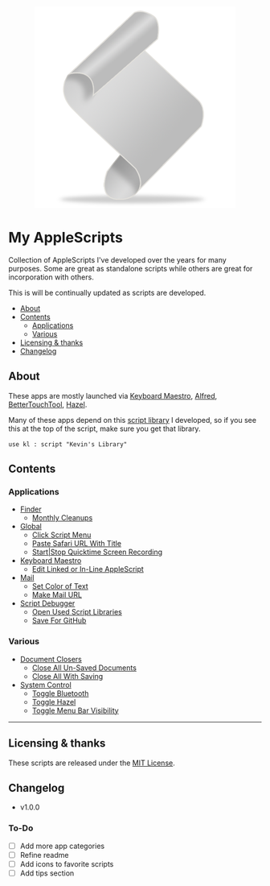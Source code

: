 <p align="center"> <img src="./imgs/script.png"> </p>

# My AppleScripts

Collection of AppleScripts I've developed over the years for many purposes. Some are great as standalone scripts while others are great for incorporation with others.

This is will be continually updated as scripts are developed.


<!-- MarkdownTOC autolink="true" bracket="round" depth="3" autoanchor="true" -->

- [About](#about)
- [Contents](#contents)
    - [Applications](#Applications)
    - [Various](#Various)
- [Licensing & thanks](#licensing--thanks)
- [Changelog](#changelog)

<!-- /MarkdownTOC -->

<a id="about"></a>
## About

These apps are mostly launched via [Keyboard Maestro][kmapp], [Alfred][alfredapp], [BetterTouchTool][bttapp], [Hazel][hazelapp].

Many of these apps depend on this [script library][kevinsLib] I developed, so if you see this at the top of the script, make sure you get that library.
```AppleScript
use kl : script "Kevin's Library"
```

## Contents

<a id="Applications"></a>
### Applications
- [Finder][finder]
    - [Monthly Cleanups](./Finder/Monthly%20Cleanups.applescript)
- [Global][global]
    - [Click Script Menu](https://github.com/kevin-funderburg/AppleScripts/blob/master/Global/Click%20Script%20Menu.applescript)
    - [Paste Safari URL With Title](https://github.com/kevin-funderburg/AppleScripts/blob/master/Global/Paste%20Safari%20URL%20With%20Title.applescript)
    - [Start|Stop Quicktime Screen Recording](https://github.com/kevin-funderburg/AppleScripts/blob/master/Global/Start|Stop%20Quicktime%20Screen%20Recording.applescript)
- [Keyboard Maestro][km]
    - [Edit Linked or In-Line AppleScript](https://github.com/kevin-funderburg/AppleScripts/blob/master/Keyboard%20Maestro/Edit%20Linked%20or%20In-Line%20AppleScript.applescript)
- [Mail][mail]
    - [Set Color of Text](https://github.com/kevin-funderburg/AppleScripts/blob/master/Mail/Set%20Color%20of%20Text.applescript)
    - [Make Mail URL](https://github.com/kevin-funderburg/AppleScripts/blob/master/Mail/Make%20Mail%20URL.applescript)
- [Script Debugger][sdb]
    - [Open Used Script Libraries](https://github.com/kevin-funderburg/AppleScripts/blob/master/Script%20Debugger/Open%20Used%20Script%20Libraries.applescript)
    - [Save For GitHub](https://github.com/kevin-funderburg/AppleScripts/blob/master/Script%20Debugger/Save%20For%20GitHub.applescript)


<a id="Various"></a>
### Various
- [Document Closers][docclosers]
    - [Close All Un-Saved Documents](https://github.com/kevin-funderburg/AppleScripts/blob/master/Document%20Closers/Close%20All%20Un-Saved%20Documents.applescript)
    - [Close All With Saving](https://github.com/kevin-funderburg/AppleScripts/blob/master/Document%20Closers/Close%20All%20With%20Saving.applescript)
- [System Control][sc]
    - [Toggle Bluetooth](https://github.com/kevin-funderburg/AppleScripts/blob/master/System%20Control/Toggle%20Bluetooth.applescript)
    - [Toggle Hazel](https://github.com/kevin-funderburg/AppleScripts/blob/master/System%20Control/Toggle%20Hazel.applescript)
    - [Toggle Menu Bar Visibility](https://github.com/kevin-funderburg/AppleScripts/blob/master/System%20Control/Toggle%20Menu%20Bar%20Visibility.applescript)

---

<a id="licensing--thanks"></a>
## Licensing & thanks
These scripts are released under the [MIT License][mit].


<a id="changelog"></a>
## Changelog

- v1.0.0

### To-Do ###
- [ ] Add more app categories
- [ ] Refine readme
- [ ] Add icons to favorite scripts
- [ ] Add tips section

<!-- External links -->
[alfredapp]: https://www.alfredapp.com/
[bttapp]: https://folivora.ai/
[kmapp]: https://www.keyboardmaestro.com/
[hazelapp]: https://www.noodlesoft.com/


<!-- My GitHub links -->
[kevinsLib]: https://github.com/kevin-funderburg/AppleScript-libraries/blob/master/Kevin's%20Library.applescript

<!-- Sub directories -->
[blob]: https://github.com/kevin-funderburg/AppleScripts/blob/master/
[docclosers]: https://github.com/kevin-funderburg/AppleScripts/tree/master/Document%20Closers
[finder]:https://github.com/kevin-funderburg/AppleScripts/tree/master/Finder
[global]: https://github.com/kevin-funderburg/AppleScripts/tree/master/Global
[km]: https://github.com/kevin-funderburg/AppleScripts/tree/master/Keyboard%20Maestro
[mail]: https://github.com/kevin-funderburg/AppleScripts/tree/master/mail
[mit]: https://github.com/kevin-funderburg/AppleScripts/blob/master/LICENSE.txt
[sdb]: https://github.com/kevin-funderburg/AppleScripts/tree/master/Script%20Debugger
[sc]: https://github.com/kevin-funderburg/AppleScripts/blob/master/System%20Control
